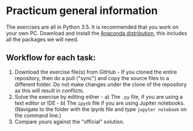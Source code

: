 Practicum general information
=============================

The exercises are all in Python 3.5.
It is recommended that you work on your own PC. Download and install the [Anaconda distribution](https://www.continuum.io/downloads), this includes all the packages we will need.

## Workflow for each task:

  1. Download the exercise file(s) from GitHub
    - If you cloned the entire repository, then do a pull ("sync") and copy the source files to a different folder. Do not make changes under the clone of the repository as this will result in conflicts.
  2. Solve the exercise by editing either
    - a) The `.py` file, if you are using a text editor or IDE
    - b) The `ipynb` file if you are using Jupiter notebooks. (Navigate to the folder with the ipynb file and type `jupyter notebook` on the command line.)
  3. Compare yours against the "official" solution.
  

